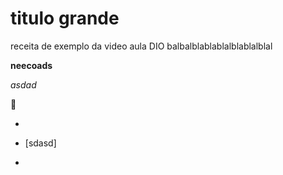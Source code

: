 # titulo grande



receita de exemplo da video aula DIO balbalblablablalblablalblal

**neecoads**



_asdad_

:chicken:

- 

- [sdasd]
- 
